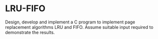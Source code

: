 # LRU-FIFO
Design, develop and implement a C program to implement page replacement algorithms
LRU and FIFO. Assume suitable input required to demonstrate the results.
